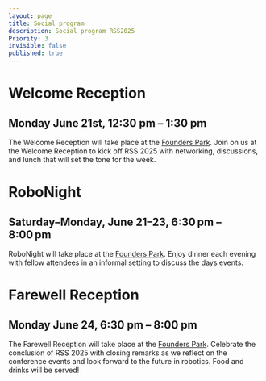 ```yaml
---
layout: page
title: Social program
description: Social program RSS2025
Priority: 3
invisible: false
published: true
---
```



# Welcome Reception
## Monday June 21st, 12:30 pm – 1:30 pm

The Welcome Reception will take place at the <a href="https://maps.app.goo.gl/KBvJUBtyXxn319QG8">Founders Park</a>. Join on us at the Welcome Reception to kick off RSS 2025 with networking, discussions, and lunch that will set the tone for the week.


# RoboNight
## Saturday–Monday, June 21–23, 6:30 pm – 8:00 pm

RoboNight will take place at the <a href="https://maps.app.goo.gl/KBvJUBtyXxn319QG8">Founders Park</a>. Enjoy dinner each evening with fellow attendees in an informal setting to discuss the days events.


# Farewell Reception
## Monday June 24, 6:30 pm – 8:00 pm


The Farewell Reception will take place at the <a href="https://maps.app.goo.gl/KBvJUBtyXxn319QG8">Founders Park</a>. Celebrate the conclusion of RSS 2025 with closing remarks as we reflect on the conference events and look forward to the future in robotics. Food and drinks will be served!


